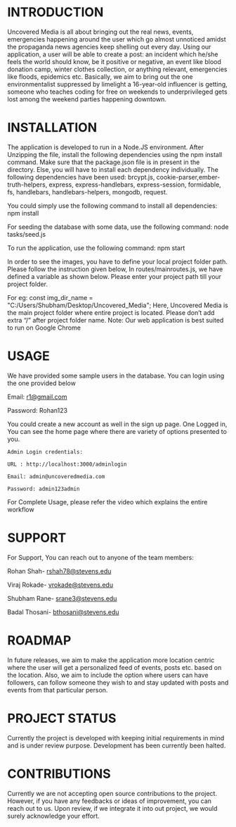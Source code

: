 # INTRODUCTION

Uncovered Media is all about bringing out the real news, events, emergencies happening around the user which go almost unnoticed amidst the propaganda news agencies keep shelling out every day. Using our application, a user will be able to create a post: an incident which he/she feels the world should know, be it positive or negative, an event like blood donation camp, winter clothes collection, or anything relevant, emergencies like floods, epidemics etc. Basically, we aim to bring out the one environmentalist suppressed by limelight a 16-year-old influencer is getting, someone who teaches coding for free on weekends to underprivileged gets lost among the weekend parties happening downtown.

# INSTALLATION
The application is developed to run in a Node.JS environment. 
After Unzipping the file, install the following dependencies using the npm install command. 
Make sure that the package.json file is in present in the directory. Else, you will have to install each dependency individually. 
The following dependencies have been used:
brcypt.js, cookie-parser,ember-truth-helpers, express, express-handlebars, express-session, formidable, fs, handlebars, handlebars-helpers, mongodb, request.

You could simply use the following command to install all dependencies: 
npm install 

For seeding the database with some data, use the following command:
node tasks/seed.js

To run the application, use the following command:
npm start

In order to see the images, you have to define your local project folder path. Please follow the instruction given below,
In routes/mainroutes.js, we have defined a variable as shown below. Please enter your project path till your project folder.

For eg:
const img_dir_name = "C:/Users/Shubham/Desktop/Uncovered_Media";
Here, Uncovered Media is the main project folder where entire project is located. Please don’t add extra “/” after project folder name. 
Note: Our web application is best suited to run on Google Chrome

# USAGE
We have provided some sample users in the database. You can login using the one provided below
	
Email: 	r1@gmail.com 

Password: Rohan123

You could create a new account as well in the sign up page.
One Logged in, You can see the home page where there are variety of options presented to you.
	
	Admin Login credentials:
	
	URL : http://localhost:3000/adminlogin
	
	Email: admin@uncoveredmedia.com
	
	Password: admin123admin
	
For Complete Usage, please refer the video which explains the entire workflow

# SUPPORT
For Support, You can reach out to anyone of the team members:

Rohan Shah- rshah78@stevens.edu 

Viraj Rokade- vrokade@stevens.edu

Shubham Rane- srane3@stevens.edu

Badal Thosani- bthosani@stevens.edu



# ROADMAP
In future releases, we aim to make the application more location centric where the user will get a personalized feed of events, posts etc. based on the location. Also, we aim to include the option where users can have followers, can follow someone they wish to and stay updated with posts and events from that particular person. 

# PROJECT STATUS
Currently the project is developed with keeping initial requirements in mind and is under review purpose. Development has been currently been halted.

# CONTRIBUTIONS
Currently we are not accepting open source contributions to the project. However, if you have any feedbacks or ideas of improvement, you can reach out to us. Upon review, if we integrate it into out project, we would surely acknowledge your effort.
